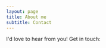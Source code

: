 ```yaml
---
layout: page
title: About me
subtitle: Contact
---
```


I'd love to hear from you! Get in touch: 
  
